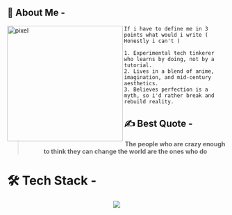## 📜 About Me -

<img src="https://tenor.com/es/view/dark-souls-gif-16150712255956092871.gif" alt="pixel" width="266" align="left"> 

```
If i have to define me in 3 points what would i write ( Honestly i can't )

1. Experimental tech tinkerer who learns by doing, not by a tutorial.
2. Lives in a blend of anime, imagination, and mid-century aesthetics.
3. Believes perfection is a myth, so i'd rather break and rebuild reality.
```

## ✍️ Best Quote -
<div align="center" width="50">
  
  <blockquote>
    <p><b>The people who are crazy enough to think they can change the world are the ones who do</b></p>
  </blockquote>
  
</div>

# 🛠 Tech Stack -
<p align="center">
  <a href="https://skillicons.dev">
    <img src="https://skillicons.dev/icons?i=html,css,js,ts,py,react,github,vscode,notion,windows" />
  </a>
</p>